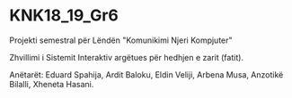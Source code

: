 # KNK18_19_Gr6
Projekti semestral për Lëndën "Komunikimi Njeri Kompjuter"

Zhvillimi i Sistemit Interaktiv argëtues për hedhjen e zarit (fatit).

Anëtarët: Eduard Spahija, Ardit Baloku, Eldin Veliji, Arbena Musa, Anzotikë Bilalli, Xheneta Hasani.
